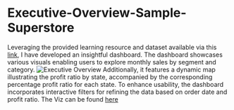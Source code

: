 # Executive-Overview-Sample-Superstore
Leveraging the provided learning resource and dataset available via this [link]([url](https://public.tableau.com/app/resources/learn)), I have developed an insightful dashboard. The dashboard showcases various visuals enabling users to explore monthly sales by segment and category.
![Executive Overview](https://github.com/temmyfioye/Executive-Overview-Sample-Superstore/assets/26744249/8b6c1a2f-4e2a-4810-8be0-99dc1ee667b6)
Additionally, it features a dynamic map illustrating the profit ratio by state, accompanied by the corresponding percentage profit ratio for each state. To enhance usability, the dashboard incorporates interactive filters for refining the data based on order date and profit ratio.
The Viz can be found [here]([url](https://public.tableau.com/shared/49RSGW5FJ?:display_count=n&:origin=viz_share_link)https://public.tableau.com/shared/49RSGW5FJ?:display_count=n&:origin=viz_share_link)
